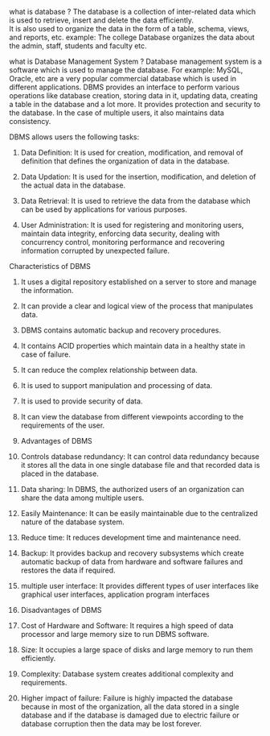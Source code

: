 what is database ?
The database is a collection of inter-related data which is used to retrieve, insert and delete the data efficiently.  
It is also used to organize the data in the form of a table, schema, views, and reports, etc. 
example: The college Database organizes the data about the admin, staff, students and faculty etc.

what is Database Management System ?
Database management system is a software which is used to manage the database. For example: MySQL, Oracle, etc are a very popular commercial database which is used in different applications.
DBMS provides an interface to perform various operations like database creation, storing data in it, updating data, creating a table in the database and a lot more.
It provides protection and security to the database. In the case of multiple users, it also maintains data consistency.


DBMS allows users the following tasks:

1. Data Definition: It is used for creation, modification, and removal of definition that defines the organization of data in the database.

2. Data Updation: It is used for the insertion, modification, and deletion of the actual data in the database.

3. Data Retrieval: It is used to retrieve the data from the database which can be used by applications for various purposes.

4. User Administration: It is used for registering and monitoring users, maintain data integrity, enforcing data security, dealing with concurrency control, monitoring performance and recovering information corrupted by unexpected failure.

Characteristics of DBMS
1. It uses a digital repository established on a server to store and manage the information.
2. It can provide a clear and logical view of the process that manipulates data.
3. DBMS contains automatic backup and recovery procedures.
4. It contains ACID properties which maintain data in a healthy state in case of failure.
5. It can reduce the complex relationship between data.
6. It is used to support manipulation and processing of data.
7. It is used to provide security of data.
8. It can view the database from different viewpoints according to the requirements of the user.

9. Advantages of DBMS
1. Controls database redundancy: It can control data redundancy because it stores all the data in one single database file and that recorded data is placed in the database.
2. Data sharing: In DBMS, the authorized users of an organization can share the data among multiple users.
3. Easily Maintenance: It can be easily maintainable due to the centralized nature of the database system.
4. Reduce time: It reduces development time and maintenance need.
5. Backup: It provides backup and recovery subsystems which create automatic backup of data from hardware and software failures and restores the data if required.
6. multiple user interface: It provides different types of user interfaces like graphical user interfaces, application program interfaces

7. Disadvantages of DBMS
1. Cost of Hardware and Software: It requires a high speed of data processor and large memory size to run DBMS software.
2. Size: It occupies a large space of disks and large memory to run them efficiently.
3. Complexity: Database system creates additional complexity and requirements.
4. Higher impact of failure: Failure is highly impacted the database because in most of the organization, all the data stored in a single database and if the database is damaged due to electric failure or database corruption then the data may be lost forever.
